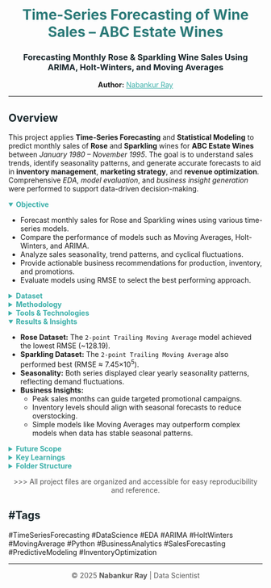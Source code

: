 <h1 align="center" style="color:#2b7a78;">Time-Series Forecasting of Wine Sales – ABC Estate Wines</h1>
<h3 align="center" style="color:#17252a;">Forecasting Monthly Rose & Sparkling Wine Sales Using ARIMA, Holt-Winters, and Moving Averages</h3>

<p align="center">
  <strong>Author:</strong> <a href="https://github.com/nabankur14" target="_blank" style="color:#3aafa9;">Nabankur Ray</a>
</p>

<hr>

<h2 style="color:#17252a;">Overview</h2>
<p>
This project applies <strong>Time-Series Forecasting</strong> and <strong>Statistical Modeling</strong> to predict monthly sales of <strong>Rose</strong> and <strong>Sparkling</strong> wines for <strong>ABC Estate Wines</strong> between <em>January 1980 – November 1995</em>. 
The goal is to understand sales trends, identify seasonality patterns, and generate accurate forecasts to aid in <strong>inventory management</strong>, <strong>marketing strategy</strong>, and <strong>revenue optimization</strong>. 
Comprehensive <em>EDA</em>, <em>model evaluation</em>, and <em>business insight generation</em> were performed to support data-driven decision-making.
</p>

<details open>
  <summary style="cursor:pointer; color:#3aafa9; font-weight:bold;">Objective</summary>
  <ul>
    <li>Forecast monthly sales for Rose and Sparkling wines using various time-series models.</li>
    <li>Compare the performance of models such as Moving Averages, Holt-Winters, and ARIMA.</li>
    <li>Analyze sales seasonality, trend patterns, and cyclical fluctuations.</li>
    <li>Provide actionable business recommendations for production, inventory, and promotions.</li>
    <li>Evaluate models using RMSE to select the best performing approach.</li>
  </ul>
</details>

<details>
  <summary style="cursor:pointer; color:#3aafa9; font-weight:bold;">Dataset</summary>
  <ul>
    <li><strong>Source:</strong> Historical sales data from ABC Estate Wines.</li>
    <li><strong>Period Covered:</strong> January 1980 – November 1995.</li>
    <li><strong>Variables:</strong>
      <ul>
        <li><code>YearMonth</code> – Monthly date index</li>
        <li><code>Rose</code> – Monthly Rose wine sales (units)</li>
        <li><code>Sparkling</code> – Monthly Sparkling wine sales (units)</li>
      </ul>
    </li>
    <li><strong>Data Cleaning:</strong> Missing values in Rose series imputed using mean. Sparkling dataset had no missing data.</li>
    <li><strong>Data Split:</strong> Train set (1980–1992) and Test set (1993–1995) for model validation.</li>
  </ul>
</details>

<details>
  <summary style="cursor:pointer; color:#3aafa9; font-weight:bold;">Methodology</summary>
  <ol>
    <li><strong>Data Preprocessing:</strong> 
      <ul>
        <li>Converted <code>YearMonth</code> column to datetime index.</li>
        <li>Handled missing values in the Rose dataset using mean imputation.</li>
      </ul>
    </li>
    <li><strong>Exploratory Data Analysis (EDA):</strong> 
      <ul>
        <li>Visualized trends, seasonality, and noise using line plots and decompositions.</li>
        <li>Identified seasonal peaks and yearly fluctuations in sales.</li>
      </ul>
    </li>
    <li><strong>Model Development:</strong> 
      <ul>
        <li>Baseline Models: Linear Regression, Moving Averages (2, 4, 6, 9 points).</li>
        <li>Smoothing Models: Simple Exponential Smoothing, Holt’s (Double), Holt-Winters (Triple).</li>
        <li>Statistical Models: ARIMA and Auto-ARIMA for optimized parameter selection.</li>
      </ul>
    </li>
    <li><strong>Evaluation Metrics:</strong> Root Mean Square Error (RMSE) for model comparison.</li>
  </ol>
</details>

<details>
  <summary style="cursor:pointer; color:#3aafa9; font-weight:bold;">Tools & Technologies</summary>
  <p>
  <code>Python</code>, <code>Pandas</code>, <code>NumPy</code>, <code>Matplotlib</code>, 
  <code>Seaborn</code>, <code>Statsmodels</code>, <code>pmdarima</code>, <code>Scikit-learn</code>, <code>Jupyter Notebook</code>
  </p>
</details>

<details open>
  <summary style="cursor:pointer; color:#3aafa9; font-weight:bold;">Results & Insights</summary>
  <ul>
    <li><strong>Rose Dataset:</strong> The <code>2-point Trailing Moving Average</code> model achieved the lowest RMSE (~128.19).</li>
    <li><strong>Sparkling Dataset:</strong> The <code>2-point Trailing Moving Average</code> also performed best (RMSE ≈ 7.45×10<sup>5</sup>).</li>
    <li><strong>Seasonality:</strong> Both series displayed clear yearly seasonality patterns, reflecting demand fluctuations.</li>
    <li><strong>Business Insights:</strong> 
      <ul>
        <li>Peak sales months can guide targeted promotional campaigns.</li>
        <li>Inventory levels should align with seasonal forecasts to reduce overstocking.</li>
        <li>Simple models like Moving Averages may outperform complex models when data has stable seasonal patterns.</li>
      </ul>
    </li>
  </ul>
</details>

<details>
  <summary style="cursor:pointer; color:#3aafa9; font-weight:bold;">Future Scope</summary>
  <ul>
    <li>Extend forecasting to additional wine categories (Red, White, etc.).</li>
    <li>Deploy the model using <strong>Streamlit</strong> for interactive sales prediction dashboards.</li>
    <li>Incorporate external variables (marketing spend, events, weather) for multivariate forecasting.</li>
    <li>Use advanced models (SARIMA, Prophet, LSTM) for long-term forecasts.</li>
  </ul>
</details>

<details>
  <summary style="cursor:pointer; color:#3aafa9; font-weight:bold;">Key Learnings</summary>
  <ul>
    <li>Gained expertise in <strong>time-series decomposition</strong>, <strong>stationarity testing (ADF)</strong>, and <strong>model comparison</strong>.</li>
    <li>Learned the importance of model interpretability in business decision-making.</li>
    <li>Understood how to link statistical forecasting with actionable business insights.</li>
    <li>Enhanced proficiency in Python’s <code>statsmodels</code> and <code>pmdarima</code> libraries.</li>
  </ul>
</details>

<details>
  <summary style="cursor:pointer; color:#3aafa9; font-weight:bold;">Folder Structure</summary>
  <pre style="background:#f0f0f0; padding:10px; border-radius:8px;">
  wine_sales_forecasting_project/
  │
  ├── Rose_Sales_Data.csv                         → Monthly Rose wine sales data
  ├── Sparkling_Sales_Data.csv                    → Monthly Sparkling wine sales data
  ├── rose_wines.ipynb                            → Main Jupyter Notebook for rose dataset (EDA + Modeling)
  ├── sparkling_wines.ipynb                       → Main Jupyter Notebook for sparkling dataset (EDA + Modeling)  
  ├── Rose_Data_Report.pdf                        → Full analytical & business report for rose dataset
  ├── Sparkling_Data_Report.pdf                   → Full analytical & business report for sparkling dataset 
  └── README.md                                   → Project documentation (this file)
  </pre>
</details>

<p align="center" style="color:#555;">
>>> All project files are organized and accessible for easy reproducibility and reference.
</p>

<h2 style="color:#17252a;">#Tags</h2>
<p>
#TimeSeriesForecasting #DataScience #EDA #ARIMA #HoltWinters #MovingAverage #Python #BusinessAnalytics #SalesForecasting #PredictiveModeling #InventoryOptimization
</p>

<hr>
<p align="center" style="font-size:14px; color:#555;">
© 2025 <strong>Nabankur Ray</strong> | Data Scientist
</p>
